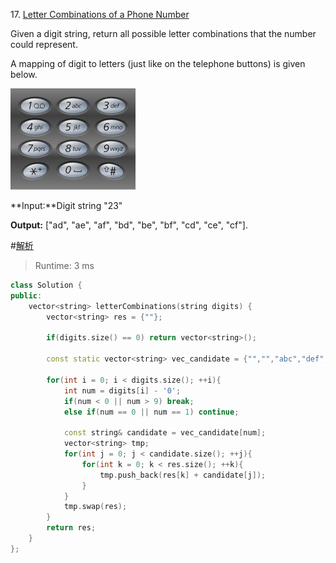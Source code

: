 17\. [Letter Combinations of a Phone Number](https://leetcode.com/problems/letter-combinations-of-a-phone-number/)

Given a digit string, return all possible letter combinations that the number could represent.

A mapping of digit to letters (just like on the telephone buttons) is given below.

![image](./Photos/200px-Telephone-keypad2.svg.png)

**Input:**Digit string "23"

**Output:** ["ad", "ae", "af", "bd", "be", "bf", "cd", "ce", "cf"].



#[解析](https://discuss.leetcode.com/topic/17262/iterative-c-solution-in-0ms)

> Runtime: 3 ms

```cpp
class Solution {
public:
    vector<string> letterCombinations(string digits) {
        vector<string> res = {""};
        
        if(digits.size() == 0) return vector<string>();
        
        const static vector<string> vec_candidate = {"","","abc","def","ghi","jkl","mno","pqrs","tuv","wxyz"};
        
        for(int i = 0; i < digits.size(); ++i){
            int num = digits[i] - '0';
            if(num < 0 || num > 9) break;
            else if(num == 0 || num == 1) continue;
            
            const string& candidate = vec_candidate[num];
            vector<string> tmp;
            for(int j = 0; j < candidate.size(); ++j){
                for(int k = 0; k < res.size(); ++k){
                    tmp.push_back(res[k] + candidate[j]);
                }
            }
            tmp.swap(res);
        }
        return res;
    }
};
```
